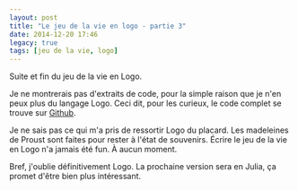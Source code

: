 ```yaml
---
layout: post
title: "Le jeu de la vie en logo - partie 3"
date: 2014-12-20 17:46
legacy: true
tags: [jeu de la vie, logo]
---
```


Suite et fin du jeu de la vie en Logo.

Je ne montrerais pas d'extraits de code, pour la simple raison que
je n'en peux plus du langage Logo.  Ceci dit, pour les curieux, le code complet
se trouve sur [Github](https://github.com/lkdjiin/game-of-life-logo).

 Je ne sais pas ce qui m'a pris de
ressortir Logo du placard. Les madeleines de Proust sont faites pour rester à
l'état de souvenirs. Écrire le jeu de la vie en Logo n'a jamais été fun. À
aucun moment.

<!-- more -->

Bref, j'oublie définitivement Logo. La prochaine version sera en Julia, ça
promet d'être bien plus intéressant.


